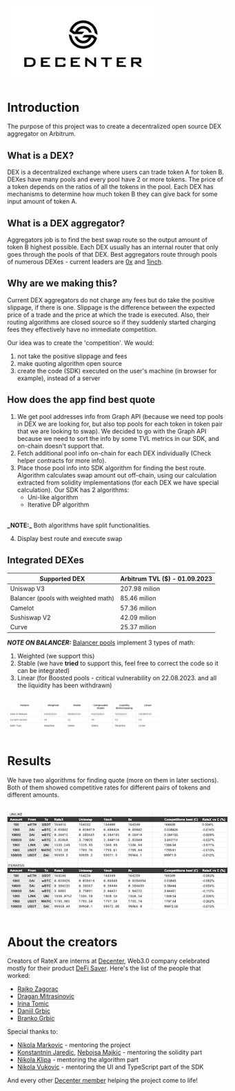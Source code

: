 <div style='flex: 0.2; align="center"'>
<img src="images/decenter_logo.png"
        alt="decenter"
        style="max-width: 70%;" />
</div>

# Introduction
The purpose of this project was to create a decentralized open source DEX aggregator on Arbitrum.

## What is a DEX?
DEX is a decentralized exchange where users can trade token A for token B. DEXes have many pools and every pool have 2 or more tokens. The price of a token depends on the ratios of all the 
tokens in the pool. Each DEX has mechanisms to determine how much token B they can give back for 
some input amount of token A. 

## What is a DEX aggregator?
Aggregators job is to find the best swap route so the output amount of token B highest possible. 
Each DEX usually has an internal router that only goes through the pools of that DEX. Best aggregators route through pools of numerous DEXes - current leaders are [0x](https://0x.org/products/swap) and [1inch](https://app.1inch.io/#/1/classic/swap/ETH). 

## Why are we making this?
Current DEX aggregators do not charge any fees but do take the positive slippage, if there is one.
Slippage is the difference between the expected price of a trade and the price at which the trade is executed. Also, their routing algorithms are closed source so if they suddenly started charging fees they effectively have no immediate competition.

Our idea was to create the 'competition'. We would:
1. not take the positive slippage and fees
2. make quoting algorithm open source
3. create the code (SDK) executed on the user's machine (in browser for example), instead of a server

## How does the app find best quote
1. We get pool addresses info from Graph API (because we need top pools in DEX we are looking for, but also top pools for each token in token pair that we are looking to swap). We decided to go with the Graph API because we need to sort the info by some TVL metrics in our SDK, and on-chain doesn't support that.
2. Fetch additional pool info on-chain for each DEX individually (Check helper contracts for more info).
3. Place those pool info into SDK algorithm for finding the best route. Algorithm calculates swap amount out off-chain, using our calculation extracted from solidity implementations (for each DEX we have special calculation). Our SDK has 2 algorithms: 
    - Uni-like algorithm
    - Iterative DP algorithm
<br>
<b>_NOTE:_</b> Both algorithms have split functionalities.

4. Display best route and execute swap

## Integrated DEXes
| Supported DEX                         | Arbitrum TVL ($) - 01.09.2023 |
|---------------------------------------|-------------------------------|
| Uniswap V3                            | 207.98 milion                 |
| Balancer (pools with weighted math)   | 85.46 milion                  |
| Camelot                               | 57.36 milion                  |
| Sushiswap V2                          | 42.09 milion                  |
| Curve                                 | 25.37 milion                  |

<b>_NOTE ON BALANCER:_</b> 
[Balancer pools](https://docs.balancer.fi/concepts/pools/more/deployments.html) implement 3 types of math:
1. Weighted (we support this)
2. Stable (we have **tried** to support this, feel free to correct the code so it can be integrated)
3. Linear (for Boosted pools - critical vulnerability on 22.08.2023. and all the liquidity has been withdrawn)
<br>
<div style="flex: 1;">
  <img src="images/balancer_pools.png"
        alt="Results"
        style="max-width: 70%;" />
</div>
<br>

# Results
We have two algorithms for finding quote (more on them in later sections). Both of them showed competitive rates for different pairs of tokens and different amounts.

<br>
<div style="flex: 1;">
  <img src="images/results.png"
        alt="Results"
        style="max-width: 250%;" />
</div>
<br>

# About the creators
Creators of RateX are interns at [Decenter](https://www.decenter.com/), Web3.0 company celebrated mostly for their product [DeFi Saver](https://defisaver.com/). Here's the list of the people that worked:

- [Rajko Zagorac](https://www.linkedin.com/in/rajko-zagorac/) 
- [Dragan Mitrasinovic](https://www.linkedin.com/in/dragan-mitrasinovic/)
- [Irina Tomic](https://www.linkedin.com/in/irina-tomi%C4%87-64b6b3247/)
- [Daniil Grbic](https://www.linkedin.com/in/daniilgrbic/)
- [Branko Grbic](https://www.linkedin.com/in/branko-grbic-857335193/)


Special thanks to:

- [Nikola Markovic](https://www.linkedin.com/in/nikolamarkovicnmz/) - mentoring the project
- [Konstantnin Jaredic](https://github.com/kjaredic), [Nebojsa Majkic](https://www.linkedin.com/in/nmajkic/) - mentoring the solidity part
- [Nikola Klipa](https://www.linkedin.com/in/nikolaklipa/) - mentoring the algorithm part
- [Nikola Vukovic](https://www.linkedin.com/in/nikola-vukovic/) - mentoring the UI and TypeScript part of the SDK

And every other [Decenter member](https://www.decenter.com/team/) helping the project come to life!
